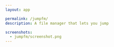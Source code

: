 ```yaml
---
layout: app

permalink: /jumpfm/
description: A file manager that lets you jump

screenshots:
  - jumpfm/screenshot.png
---
```

